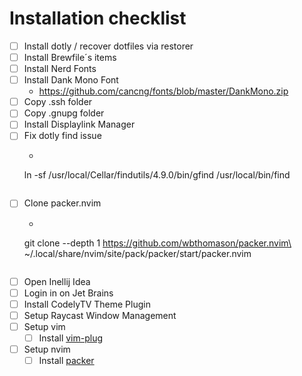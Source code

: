 # Installation checklist

- [ ] Install dotly / recover dotfiles via restorer
- [ ] Install Brewfile´s items
- [ ] Install Nerd Fonts
- [ ] Install Dank Mono Font
  - https://github.com/cancng/fonts/blob/master/DankMono.zip
- [ ] Copy .ssh folder
- [ ] Copy .gnupg folder
- [ ] Install Displaylink Manager
- [ ] Fix dotly find issue
  - ```
  ln -sf /usr/local/Cellar/findutils/4.9.0/bin/gfind /usr/local/bin/find 
  ```
- [ ] Clone packer.nvim
  - ```
  git clone --depth 1 https://github.com/wbthomason/packer.nvim\
 ~/.local/share/nvim/site/pack/packer/start/packer.nvim 
  ```
- [ ] Open Inellij Idea
- [ ] Login in on Jet Brains
- [ ] Install CodelyTV Theme Plugin
- [ ] Setup Raycast Window Management
- [ ] Setup vim
  - [ ] Install [vim-plug](https://github.com/morhetz/gruvbox/wiki/Installation)
- [ ] Setup nvim
    - [ ] Install [packer](https://github.com/wbthomason/packer.nvim)
